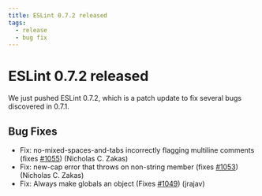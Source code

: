 ```yaml
---
title: ESLint 0.7.2 released
tags:
  - release
  - bug fix
---
```

# ESLint 0.7.2 released

We just pushed ESLint 0.7.2, which is a patch update to fix several bugs discovered in 0.7.1.

## Bug Fixes

* Fix: no-mixed-spaces-and-tabs incorrectly flagging multiline comments (fixes [#1055](https://github.com/eslint/eslint/issues/1055)) (Nicholas C. Zakas)
* Fix: new-cap error that throws on non-string member (fixes [#1053](https://github.com/eslint/eslint/issues/1053)) (Nicholas C. Zakas)
* Fix: Always make globals an object (Fixes [#1049](https://github.com/eslint/eslint/issues/1049)) (jrajav)
